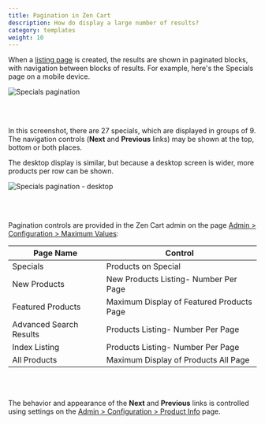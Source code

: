 ```yaml
---
title: Pagination in Zen Cart 
description: How do display a large number of results? 
category: templates
weight: 10 
---
```


When a [listing page](/user/template/listing_page_layout/) is created, the results are shown in paginated blocks, with navigation between blocks of results. For example, here's the Specials page on a mobile device.

![Specials pagination](/images/specials_pagination.png)

<br><br>

In this screenshot, there are 27 specials, which are displayed in groups of 9.  The navigation controls (**Next** and **Previous** links) may be shown at the top, bottom or both places. 

The desktop display is similar, but because a desktop screen is wider, more products per row can be shown. 


![Specials pagination - desktop](/images/specials_pagination_desktop.png)

<br><br>

Pagination controls are provided in the Zen Cart admin on the page [Admin > Configuration > Maximum Values](/user/admin_pages/configuration/configuration_maximumvalues/): 

Page Name | Control 
----------|------- 
Specials  | Products on Special
New Products | New Products Listing- Number Per Page 
Featured Products | Maximum Display of Featured Products Page
Advanced Search Results | Products Listing- Number Per Page 
Index Listing | Products Listing- Number Per Page 
All Products | Maximum Display of Products All Page 

<br><br>

The behavior and appearance of the **Next** and **Previous** links is controlled using settings on the [Admin > Configuration > Product Info](/user/admin_pages/configuration/configuration_productinfo/) page. 

